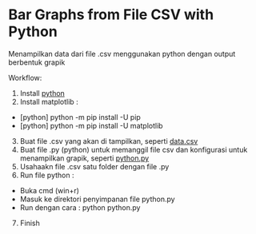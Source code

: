 # Bar Graphs from File CSV with Python

Menampilkan data dari file .csv menggunakan python dengan output berbentuk grapik

Workflow:
1. Install [python](https://www.python.org/)
2. Install matplotlib :
- [python] python -m pip install -U pip
- [python] python -m pip install -U matplotlib
3. Buat file .csv yang akan di tampilkan, seperti [data.csv](https://github.com/faisalsyarief/Bar-Graphs-from-File-CSV-with-Python)
4. Buat file .py (python) untuk memanggil file csv dan konfigurasi untuk menampilkan grapik, seperti [python.py](https://github.com/faisalsyarief/Bar-Graphs-from-File-CSV-with-Python)
5. Usahaakn file .csv satu folder dengan file .py
6. Run file python :
- Buka cmd (win+r)
- Masuk ke direktori penyimpanan file python.py
- Run dengan cara : python python.py
7. Finish
